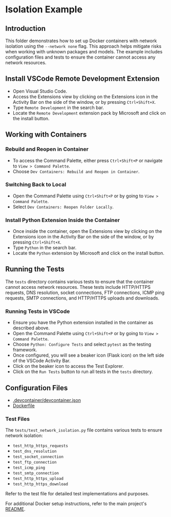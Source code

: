 # Isolation Example

## Introduction
This folder demonstrates how to set up Docker containers with network isolation using the `--network none` flag. This approach helps mitigate risks when working with unknown packages and models. The example includes configuration files and tests to ensure the container cannot access any network resources.

## Install VSCode Remote Development Extension
- Open Visual Studio Code.
- Access the Extensions view by clicking on the Extensions icon in the Activity Bar on the side of the window, or by pressing `Ctrl+Shift+X`.
- Type `Remote Development` in the search bar.
- Locate the `Remote Development` extension pack by Microsoft and click on the install button.

## Working with Containers
### Rebuild and Reopen in Container
- To access the Command Palette, either press `Ctrl+Shift+P` or navigate to `View > Command Palette`.
- Choose `Dev Containers: Rebuild and Reopen in Container`.

### Switching Back to Local
- Open the Command Palette using `Ctrl+Shift+P` or by going to `View > Command Palette`.
- Select `Dev Containers: Reopen Folder Locally`.

### Install Python Extension Inside the Container
- Once inside the container, open the Extensions view by clicking on the Extensions icon in the Activity Bar on the side of the window, or by pressing `Ctrl+Shift+X`.
- Type `Python` in the search bar.
- Locate the `Python` extension by Microsoft and click on the install button.

## Running the Tests
The `tests` directory contains various tests to ensure that the container cannot access network resources. These tests include HTTP/HTTPS requests, DNS resolution, socket connections, FTP connections, ICMP ping requests, SMTP connections, and HTTP/HTTPS uploads and downloads.

### Running Tests in VSCode
- Ensure you have the Python extension installed in the container as described above.
- Open the Command Palette using `Ctrl+Shift+P` or by going to `View > Command Palette`.
- Choose `Python: Configure Tests` and select `pytest` as the testing framework.
- Once configured, you will see a beaker icon (Flask icon) on the left side of the VSCode Activity Bar.
- Click on the beaker icon to access the Test Explorer.
- Click on the `Run Tests` button to run all tests in the `tests` directory.

## Configuration Files
- [.devcontainer/devcontainer.json](./.devcontainer/devcontainer.json)
- [Dockerfile](./Dockerfile)

### Test Files
The `tests/test_network_isolation.py` file contains various tests to ensure network isolation:

- `test_http_https_requests`
- `test_dns_resolution`
- `test_socket_connection`
- `test_ftp_connection`
- `test_icmp_ping`
- `test_smtp_connection`
- `test_http_https_upload`
- `test_http_https_download`

Refer to the test file for detailed test implementations and purposes.

For additional Docker setup instructions, refer to the main project's [README](../README.md).
